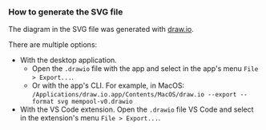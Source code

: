 ### How to generate the SVG file

The diagram in the SVG file was generated with [draw.io][drawio].

There are multiple options: 
- With the desktop application. 
    - Open the `.drawio` file with the app and select in the app's menu `File > Export...`.
    - Or with the app's CLI. For example, in MacOS: 
        `/Applications/draw.io.app/Contents/MacOS/draw.io --export --format svg mempool-v0.drawio`
- With the VS Code extension. Open the `.drawio` file VS Code and select in the extension's menu `File > Export...`.

[drawio]: https://drawio-app.com/

